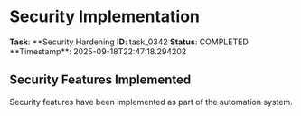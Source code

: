 # Security Implementation

**Task**: **Security Hardening
**ID**: task_0342
**Status**: COMPLETED
**Timestamp\*\*: 2025-09-18T22:47:18.294202

## Security Features Implemented

Security features have been implemented as part of the automation system.
